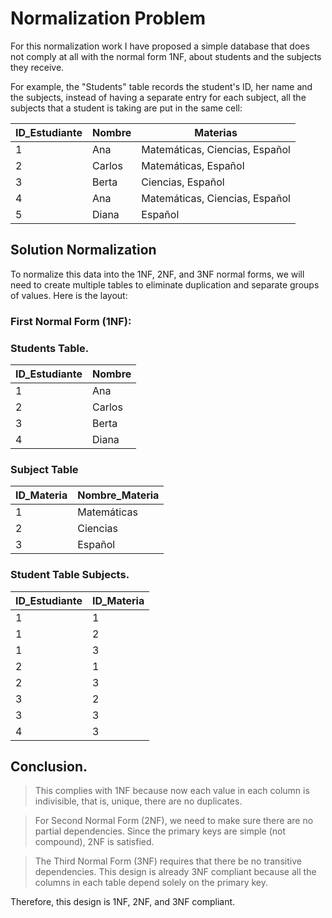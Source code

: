 # Normalization Problem 

For this normalization work I have proposed a simple database that does not comply at all with the normal form 1NF, about students and the subjects they receive.

For example, the "Students" table records the student's ID, her name and the subjects, instead of having a separate entry for each subject, all the subjects that a student is taking are put in the same cell:

| ID_Estudiante | Nombre | Materias                       |
|---------------|--------|--------------------------------|
| 1             | Ana    | Matemáticas, Ciencias, Español |
| 2             | Carlos | Matemáticas, Español           |
| 3             | Berta  | Ciencias, Español              |
| 4             | Ana    | Matemáticas, Ciencias, Español |
| 5             | Diana  | Español                        |


## Solution Normalization
To normalize this data into the 1NF, 2NF, and 3NF normal forms, we will need to create multiple tables to eliminate duplication and separate groups of values. Here is the layout:

### First Normal Form (1NF):

### Students Table.

| ID_Estudiante | Nombre |
|---------------|--------|
| 1             | Ana    |
| 2             | Carlos |
| 3             | Berta  |
| 4             | Diana  |

### Subject Table

| ID_Materia | Nombre_Materia |
|------------|----------------|
| 1          | Matemáticas    |
| 2          | Ciencias       |
| 3          | Español        |

### Student Table Subjects.

| ID_Estudiante | ID_Materia |
|---------------|------------|
| 1             | 1          |
| 1             | 2          |
| 1             | 3          |
| 2             | 1          |
| 2             | 3          |
| 3             | 2          |
| 3             | 3          |
| 4             | 3          |

## Conclusion.

>This complies with 1NF because now each value in each column is indivisible, that is, unique, there are no duplicates.

>For Second Normal Form (2NF), we need to make sure there are no partial dependencies. Since the primary keys are simple (not compound), 2NF is satisfied.

> The Third Normal Form (3NF) requires that there be no transitive dependencies. This design is already 3NF compliant because all the columns in each table depend solely on the primary key.

Therefore, this design is 1NF, 2NF, and 3NF compliant.